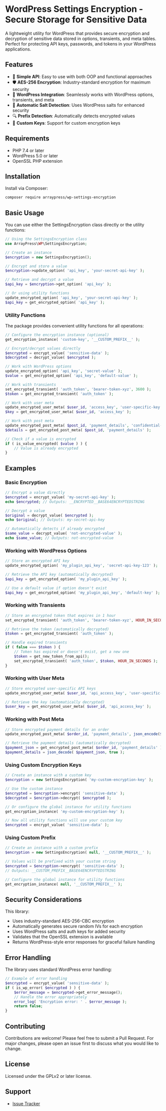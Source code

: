 # WordPress Settings Encryption - Secure Storage for Sensitive Data

A lightweight utility for WordPress that provides secure encryption and decryption of sensitive data stored in options, transients, and meta tables. Perfect for protecting API keys, passwords, and tokens in your WordPress applications.

## Features

* 🔐 **Simple API**: Easy to use with both OOP and functional approaches
* 🛡️ **AES-256 Encryption**: Industry-standard encryption for maximum security
* 🔑 **WordPress Integration**: Seamlessly works with WordPress options, transients, and meta
* 🧩 **Automatic Salt Detection**: Uses WordPress salts for enhanced security
* 🔍 **Prefix Detection**: Automatically detects encrypted values
* 🔄 **Custom Keys**: Support for custom encryption keys

## Requirements

* PHP 7.4 or later
* WordPress 5.0 or later
* OpenSSL PHP extension

## Installation

Install via Composer:

```bash
composer require arraypress/wp-settings-encryption
```

## Basic Usage

You can use either the SettingsEncryption class directly or the utility functions:

```php
// Using the SettingsEncryption class
use ArrayPress\WP\SettingsEncryption;

// Create an instance
$encryption = new SettingsEncryption();

// Encrypt and store a value
$encryption->update_option( 'api_key', 'your-secret-api-key' );

// Retrieve and decrypt a value
$api_key = $encryption->get_option( 'api_key' );

// Or using utility functions
update_encrypted_option( 'api_key', 'your-secret-api-key' );
$api_key = get_encrypted_option( 'api_key' );
```

### Utility Functions

The package provides convenient utility functions for all operations:

```php
// Configure the encryption instance (optional)
get_encryption_instance( 'custom-key', '__CUSTOM_PREFIX__' );

// Encrypt/decrypt values directly
$encrypted = encrypt_value( 'sensitive-data' );
$decrypted = decrypt_value( $encrypted );

// Work with WordPress options
update_encrypted_option( 'api_key', 'secret-value' );
$value = get_encrypted_option( 'api_key', 'default-value' );

// Work with transients
set_encrypted_transient( 'auth_token', 'bearer-token-xyz', 3600 );
$token = get_encrypted_transient( 'auth_token' );

// Work with user meta
update_encrypted_user_meta( $user_id, 'access_key', 'user-specific-key' );
$key = get_encrypted_user_meta( $user_id, 'access_key' );

// Work with post meta
update_encrypted_post_meta( $post_id, 'payment_details', 'confidential-data' );
$details = get_encrypted_post_meta( $post_id, 'payment_details' );

// Check if a value is encrypted
if ( is_value_encrypted( $value ) ) {
    // Value is already encrypted
}
```

## Examples

### Basic Encryption

```php
// Encrypt a value directly
$encrypted = encrypt_value( 'my-secret-api-key' );
echo $encrypted; // Outputs: __ENCRYPTED__BASE64ENCRYPTEDSTRING

// Decrypt a value
$original = decrypt_value( $encrypted );
echo $original; // Outputs: my-secret-api-key

// Automatically detects if already encrypted
$same_value = decrypt_value( 'not-encrypted-value' );
echo $same_value; // Outputs: not-encrypted-value
```

### Working with WordPress Options

```php
// Store an encrypted API key
update_encrypted_option( 'my_plugin_api_key', 'secret-api-key-123' );

// Retrieve the API key (automatically decrypted)
$api_key = get_encrypted_option( 'my_plugin_api_key' );

// Use a default value if option doesn't exist
$api_key = get_encrypted_option( 'my_plugin_api_key', 'default-key' );
```

### Working with Transients

```php
// Store an encrypted token that expires in 1 hour
set_encrypted_transient( 'auth_token', 'bearer-token-xyz', HOUR_IN_SECONDS );

// Retrieve the token (automatically decrypted)
$token = get_encrypted_transient( 'auth_token' );

// Handle expired transients
if ( false === $token ) {
    // Token has expired or doesn't exist, get a new one
    $token = get_new_token_from_api();
    set_encrypted_transient( 'auth_token', $token, HOUR_IN_SECONDS );
}
```

### Working with User Meta

```php
// Store encrypted user-specific API keys
update_encrypted_user_meta( $user_id, 'api_access_key', 'user-specific-key-abc' );

// Retrieve the key (automatically decrypted)
$user_key = get_encrypted_user_meta( $user_id, 'api_access_key' );
```

### Working with Post Meta

```php
// Store encrypted payment details for an order
update_encrypted_post_meta( $order_id, 'payment_details', json_encode($card_details) );

// Retrieve the payment details (automatically decrypted)
$payment_json = get_encrypted_post_meta( $order_id, 'payment_details' );
$payment_details = json_decode( $payment_json, true );
```

### Using Custom Encryption Keys

```php
// Create an instance with a custom key
$encryption = new SettingsEncryption( 'my-custom-encryption-key' );

// Use the custom instance
$encrypted = $encryption->encrypt( 'sensitive-data' );
$decrypted = $encryption->decrypt( $encrypted );

// Or configure the global instance for utility functions
get_encryption_instance( 'my-custom-encryption-key' );

// Now all utility functions will use your custom key
$encrypted = encrypt_value( 'sensitive-data' );
```

### Using Custom Prefix

```php
// Create an instance with a custom prefix
$encryption = new SettingsEncryption( null, '__CUSTOM_PREFIX__' );

// Values will be prefixed with your custom string
$encrypted = $encryption->encrypt( 'sensitive-data' );
// Outputs: __CUSTOM_PREFIX__BASE64ENCRYPTEDSTRING

// Configure the global instance for utility functions
get_encryption_instance( null, '__CUSTOM_PREFIX__' );
```

## Security Considerations

This library:

* Uses industry-standard AES-256-CBC encryption
* Automatically generates secure random IVs for each encryption
* Uses WordPress salts and auth keys for added security
* Validates that the OpenSSL extension is available
* Returns WordPress-style error responses for graceful failure handling

## Error Handling

The library uses standard WordPress error handling:

```php
// Example of error handling
$encrypted = encrypt_value( 'sensitive-data' );
if ( is_wp_error( $encrypted ) ) {
    $error_message = $encrypted->get_error_message();
    // Handle the error appropriately
    error_log( 'Encryption error: ' . $error_message );
    return false;
}
```

## Contributing

Contributions are welcome! Please feel free to submit a Pull Request. For major changes, please open an issue first to discuss what you would like to change.

## License

Licensed under the GPLv2 or later license.

## Support

- [Issue Tracker](https://github.com/arraypress/wp-settings-encryption/issues)